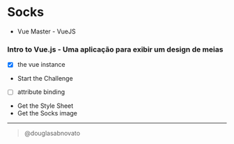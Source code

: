 # Socks
- Vue Master - VueJS

### Intro to Vue.js - Uma aplicação para exibir um design de meias

- [x] the vue instance
- Start the Challenge

- [ ] attribute binding 
- Get the Style Sheet
- Get the Socks image   

---

> @douglasabnovato